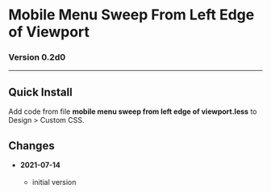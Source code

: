 # Mobile Menu Sweep From Left Edge of Viewport

### Version 0.2d0

---

## Quick Install

Add code from file **mobile menu sweep from left edge of viewport.less** to
Design > Custom CSS.

## Changes

<!-- * **2021-06-26**
<br><br>
  * add window.twc
  * bumped version to 0.1d1
  <br><br -->
* **2021-07-14**
<br><br>
  * initial version
